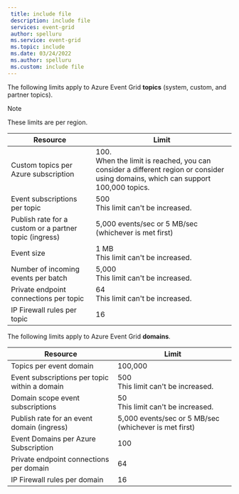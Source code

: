 ```yaml
---
 title: include file
 description: include file
 services: event-grid
 author: spelluru
 ms.service: event-grid
 ms.topic: include
 ms.date: 03/24/2022
 ms.author: spelluru
 ms.custom: include file
---
```


The following limits apply to Azure Event Grid **topics** (system,  custom, and partner topics). 

> [!NOTE]
> These limits are per region. 

| Resource | Limit |
| --- | --- |
| Custom topics per Azure subscription | 100. <br/>When the limit is reached, you can consider a different region or consider using domains, which can support 100,000 topics.  |
| Event subscriptions per topic | 500<br/>This limit can't be increased. |
| Publish rate for a custom or a partner topic (ingress) | 5,000 events/sec or 5 MB/sec (whichever is met first) |
| Event size | 1 MB<br/>This limit can't be increased. |
| Number of incoming events per batch | 5,000<br/>This limit can't be increased. | 
| Private endpoint connections per topic  | 64<br/>This limit can't be increased. | 
| IP Firewall rules per topic | 16 | 

The following limits apply to Azure Event Grid **domains**. 

| Resource | Limit |
| --- | --- |
| Topics per event domain | 100,000 |
| Event subscriptions per topic within a domain | 500<br/>This limit can't be increased. |
| Domain scope event subscriptions | 50 <br/>This limit can't be increased.|
| Publish rate for an event domain (ingress) | 5,000 events/sec or 5 MB/sec (whichever is met first) |
| Event Domains per Azure Subscription | 100 |
| Private endpoint connections per domain | 64 | 
| IP Firewall rules per domain | 16 | 


